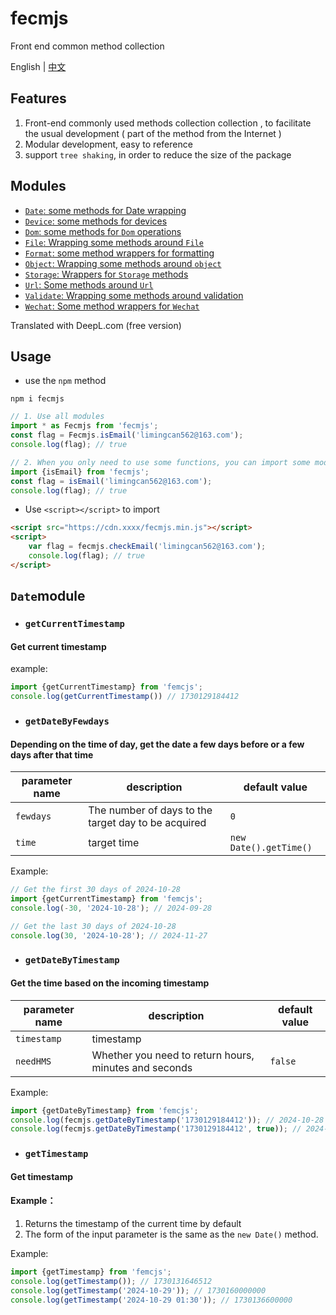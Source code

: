 # fecmjs
Front end common method collection

English | [中文](README_CN.md)

## Features
1. Front-end commonly used methods collection collection , to facilitate the usual development ( part of the method from the Internet )
2. Modular development, easy to reference
3. support `tree shaking`, in order to reduce the size of the package

## Modules
- [`Date`: some methods for Date wrapping](#Date)
- [`Device`: some methods for devices](#Device)
- [`Dom`: some methods for `Dom` operations](#Dom)
- [`File`: Wrapping some methods around `File`](#File)
- [`Format`: some method wrappers for formatting](#Format)
- [`Object`: Wrapping some methods around `object`](#Object)
- [`Storage`: Wrappers for `Storage` methods](#Storage)
- [`Url`: Some methods around `Url`](#Url)
- [`Validate`: Wrapping some methods around validation](#Validate)
- [`Wechat`: Some method wrappers for `Wechat`](#Wechat)

Translated with DeepL.com (free version)

## Usage
- use the `npm` method

````npm
npm i fecmjs
````

````javascript
// 1. Use all modules
import * as Fecmjs from 'fecmjs';
const flag = Fecmjs.isEmail('limingcan562@163.com');
console.log(flag); // true
````

````javascript
// 2. When you only need to use some functions, you can import some modules (recommended)
import {isEmail} from 'fecmjs';
const flag = isEmail('limingcan562@163.com');
console.log(flag); // true
````

- Use `<script></script>` to import

```html
<script src="https://cdn.xxxx/fecmjs.min.js"></script>
<script>
    var flag = fecmjs.checkEmail('limingcan562@163.com');
    console.log(flag); // true
</script>
````

## <a id="Date">`Date`module</a>

- ### `getCurrentTimestamp` 
#### Get current timestamp

example: 
```javascript
import {getCurrentTimestamp} from 'femcjs';
console.log(getCurrentTimestamp()) // 1730129184412
```

- ### `getDateByFewdays` 
#### Depending on the time of day, get the date a few days before or a few days after that time

parameter name | description | default value
------| ----| -----
`fewdays`| The number of days to the target day to be acquired  |  `0` 
`time`| target time  |  `new Date().getTime()` 

Example:
````javascript
// Get the first 30 days of 2024-10-28
import {getCurrentTimestamp} from 'femcjs';
console.log(-30, '2024-10-28'); // 2024-09-28

// Get the last 30 days of 2024-10-28
console.log(30, '2024-10-28'); // 2024-11-27
````

- ### `getDateByTimestamp` 
#### Get the time based on the incoming timestamp

parameter name | description | default value
------| ----| -----
`timestamp`| timestamp  | 
`needHMS`| Whether you need to return hours, minutes and seconds  | `false` 

Example:
```javascript
import {getDateByTimestamp} from 'femcjs';
console.log(fecmjs.getDateByTimestamp('1730129184412')); // 2024-10-28
console.log(fecmjs.getDateByTimestamp('1730129184412', true)); // 2024-10-28 23:26:24
```

- ### `getTimestamp` 
#### Get timestamp  

#### Example：
1. Returns the timestamp of the current time by default
2. The form of the input parameter is the same as the `new Date()` method.

Example:
```javascript
import {getTimestamp} from 'femcjs';
console.log(getTimestamp()); // 1730131646512
console.log(getTimestamp('2024-10-29')); // 1730160000000
console.log(getTimestamp('2024-10-29 01:30')); // 1730136600000
```